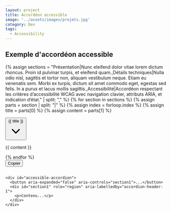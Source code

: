```yaml
---
layout: project
title: Accordéon accessible
image: '../assets/images/projets.jpg'
category: Dev
tags:
  - Accessibility
---
```


<div class="max-w-2xl mx-auto my-8" id="accessible-accordion">
  <h2 id="accordion-title" class="text-2xl font-bold mb-4">Exemple d'accordéon accessible</h2>

  {% assign sections = "Présentation|Nunc eleifend dolor vitae lorem dictum rhoncus. Proin id pulvinar turpis, et eleifend quam.,Détails techniques|Nulla odio nisl, sagittis et tortor non, aliquam vestibulum neque. Etiam eu venenatis sem. Morbi ex turpis, dictum sit amet commodo eget, egestas sed felis. In a purus et lacus mollis sagittis.,Accessibilité|Accordéon respectant les critères d’accessibilité WCAG avec navigation clavier, attributs ARIA, et indication d’état." | split: "," %}
  {% for section in sections %}
    {% assign parts = section | split: "|" %}
    {% assign index = forloop.index %}
    {% assign title = parts[0] %}
    {% assign content = parts[1] %}

  <div class="border-b border-gray-300">
    <button
      class="accordion-header flex w-full items-center justify-between py-3 px-4 font-semibold hover:bg-gray-100 focus:outline-none focus:ring-2 focus:ring-offset-2 focus:ring-[#99bcc1] transition"
      aria-expanded="false"
      aria-controls="section{{ index }}"
      id="accordion-header-{{ index }}"
    >
      <span>{{ title }}</span>
      <svg class="accordion-icon w-5 h-5 transition-transform duration-200 transform" viewBox="0 0 20 20" fill="currentColor" aria-hidden="true">
        <path fill-rule="evenodd" d="M5.23 7.21a.75.75 0 011.06.02L10 10.94l3.71-3.71a.75.75 0 111.06 1.06l-4.24 4.25a.75.75 0 01-1.06 0L5.21 8.29a.75.75 0 01.02-1.08z" clip-rule="evenodd" />
      </svg>
    </button>
    <div
      id="section{{ index }}"
      role="region"
      aria-labelledby="accordion-header-{{ index }}"
      class="accordion-panel hidden px-4 pb-4 text-gray-700"
    >
      <p>{{ content }}</p>
    </div>
  </div>
  {% endfor %}
</div>

<!-- Fenêtre de code à copier -->
<div class="max-w-2xl mx-auto mt-12 bg-gray-100 rounded-lg shadow p-4 relative" role="region" aria-label="Extrait de code">
  <button
    onclick="copyAccordionCode(this)"
    class="absolute top-2 right-2 text-sm bg-[#99bcc1] text-white px-3 py-1 rounded hover:bg-[#82a3a8] focus:outline-none focus:ring-2 focus:ring-offset-2 focus:ring-[#99bcc1]"
    aria-label="Copier le code"
  >
    Copier
  </button>
  <pre class="overflow-x-auto text-sm leading-relaxed"><code id="accordion-code">
&lt;div id="accessible-accordion"&gt;
  &lt;button aria-expanded="false" aria-controls="section1"&gt;...&lt;/button&gt;
  &lt;div id="section1" role="region" aria-labelledby="accordion-header-1"&gt;
    &lt;p&gt;Contenu...&lt;/p&gt;
  &lt;/div&gt;
&lt;/div&gt;
  </code></pre>
</div>

<!-- JS: Accordéon + Copier -->
<script>
  document.querySelectorAll('#accessible-accordion .accordion-header').forEach(button => {
    button.addEventListener('click', () => {
      const expanded = button.getAttribute('aria-expanded') === 'true';
      const contentId = button.getAttribute('aria-controls');
      const content = document.getElementById(contentId);
      const icon = button.querySelector('.accordion-icon');

      document.querySelectorAll('#accessible-accordion .accordion-header').forEach(btn => {
        btn.setAttribute('aria-expanded', 'false');
        btn.querySelector('.accordion-icon').classList.remove('rotate-180');
      });
      document.querySelectorAll('#accessible-accordion .accordion-panel').forEach(panel => {
        panel.classList.add('hidden');
      });

      if (!expanded) {
        button.setAttribute('aria-expanded', 'true');
        content.classList.remove('hidden');
        icon.classList.add('rotate-180');
      }
    });
  });

  function copyAccordionCode(button) {
    const code = document.getElementById("accordion-code").innerText;
    navigator.clipboard.writeText(code).then(() => {
      const original = button.innerText;
      button.innerText = "Copié !";
      setTimeout(() => button.innerText = original, 2000);
    });
  }
</script>

<style>
  .accordion-icon.rotate-180 {
    transform: rotate(180deg);
  }
</style>

